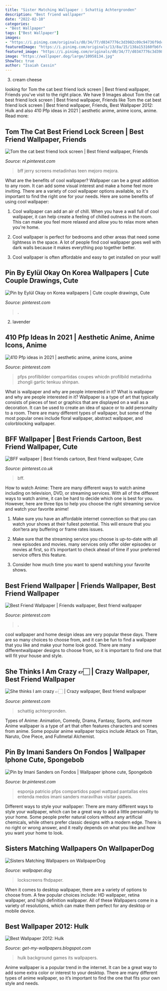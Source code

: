 ```yaml
---
title: "Sister Matching Wallpaper : Schattig Achtergronden"
description: "Best friend wallpaper"
date: "2022-02-10"
categories:
- "Best Wallpaper"
tags: ["Best Wallpaper"]
images:
- "https://i.pinimg.com/originals/d0/34/77/d0347776c3d3982c09c94736f9dc628a.jpg"
featuredImage: "https://i.pinimg.com/originals/13/8a/15/138a153160fb6fedd18cca289dd53f16.jpg"
featured_image: "https://i.pinimg.com/originals/d0/34/77/d0347776c3d3982c09c94736f9dc628a.jpg"
image: "https://wallpaper.dog/large/10958134.jpg"
ShowToc: true
author: "Isaiah Cassin"
---
```



3. cream cheese 

	

		
looking for Tom the cat best friend lock screen | Best friend wallpaper, Friends you've visit to the right place. We have 9 Images about Tom the cat best friend lock screen | Best friend wallpaper, Friends like Tom the cat best friend lock screen | Best friend wallpaper, Friends, Best Wallpaper 2012: Hulk and also 410 Pfp ideas in 2021 | aesthetic anime, anime icons, anime. Read more:
		
    
## Tom The Cat Best Friend Lock Screen | Best Friend Wallpaper, Friends

<img loading=lazy src="https://i.pinimg.com/originals/d0/34/77/d0347776c3d3982c09c94736f9dc628a.jpg" onerror="this.onerror=null;this.src='https://tse3.mm.bing.net/th?id=OIP.x8RA20NF88jxfH4kIW9K2wHaNP&amp;pid=15.1';" alt="Tom the cat best friend lock screen | Best friend wallpaper, Friends">

_Source: nl.pinterest.com_

>bff jerry screens metadinhas teen mejoro mejora. 

	

What are the benefits of cool wallpaper?
Wallpaper can be a great addition to any room. It can add some visual interest and make a home feel more inviting. There are a variety of cool wallpaper options available, so it's important to find the right one for your needs. Here are some benefits of using cool wallpaper: 
1. Cool wallpaper can add an air of chill. When you have a wall full of cool wallpaper, it can help create a feeling of chilled outness in the room. This can make you feel more relaxed and allow you to relax more when you're home. 

2. Cool wallpaper is perfect for bedrooms and other areas that need some lightness in the space. A lot of people find cool wallpaper goes well with dark walls because it makes everything pop together better. 

3. Cool wallpaper is often affordable and easy to get installed on your wall!

    
## Pin By Eylül Okay On Korea Wallpapers | Cute Couple Drawings, Cute

<img loading=lazy src="https://i.pinimg.com/originals/40/02/1a/40021a299c17cec345b5b2e3dd1aa08a.jpg" onerror="this.onerror=null;this.src='https://tse2.mm.bing.net/th?id=OIP.ZkgG1bRmFqTBVePzP_3OtwHaMw&amp;pid=15.1';" alt="Pin by Eylül Okay on Korea wallpapers | Cute couple drawings, Cute">

_Source: pinterest.com_

>. 

	

2. lavender 

    
## 410 Pfp Ideas In 2021 | Aesthetic Anime, Anime Icons, Anime

<img loading=lazy src="https://i.pinimg.com/474x/bc/37/3e/bc373ef85043b8b548ebac8592e927c8.jpg" onerror="this.onerror=null;this.src='https://tse1.mm.bing.net/th?id=OIP.Be1nyu1nwbsOlx-kxwbKfAAAAA&amp;pid=15.1';" alt="410 Pfp ideas in 2021 | aesthetic anime, anime icons, anime">

_Source: pinterest.com_

>pfps profilbilder compartidas coupes whicdn profilbild metadinha zhongli gartic tenkuu shinpan. 

	

What is wallpaper and why are people interested in it?
What is wallpaper and why are people interested in it?
Wallpaper is a type of art that typically consists of pieces of text or graphics that are displayed on a wall as a decoration. It can be used to create an idea of space or to add personality to a room. There are many different types of wallpaper, but some of the most popular ones include floral wallpaper, abstract wallpaper, and colorblocking wallpaper.

    
## BFF Wallpaper | Best Friends Cartoon, Best Friend Wallpaper, Cute

<img loading=lazy src="https://i.pinimg.com/736x/bf/c2/d8/bfc2d841b6580d879310b0c4ed0fba4a.jpg" onerror="this.onerror=null;this.src='https://tse1.mm.bing.net/th?id=OIP.4mUZi-3fUgRY2K68YZbH4AHaHV&amp;pid=15.1';" alt="BFF wallpaper | Best friends cartoon, Best friend wallpaper, Cute">

_Source: pinterest.co.uk_

>bff. 

	

How to watch Anime: There are many different ways to watch anime including on television, DVD, or streaming services.
With all of the different ways to watch anime, it can be hard to decide which one is best for you. However, here are three tips to help you choose the right streaming service and watch your favorite anime!
1. Make sure you have an affordable internet connection so that you can watch your shows at their fullest potential. This will ensure that you don’tera any buffering or frame rates issues.

2. Make sure that the streaming service you choose is up-to-date with all new episodes and movies. many services only offer older episodes or movies at first, so it’s important to check ahead of time if your preferred service offers this feature.

3. Consider how much time you want to spend watching your favorite shows.

    
## Best Friend Wallpaper | Friends Wallpaper, Best Friend Wallpaper

<img loading=lazy src="https://i.pinimg.com/originals/13/8a/15/138a153160fb6fedd18cca289dd53f16.jpg" onerror="this.onerror=null;this.src='https://tse4.mm.bing.net/th?id=OIP.ibeiX2Twh6SWYTcYBqjfVAHaNK&amp;pid=15.1';" alt="Best Friend Wallpaper | Friends wallpaper, Best friend wallpaper">

_Source: pinterest.com_

>. 

	

cool wallpaper and home design ideas are very popular these days. There are so many choices to choose from, and it can be fun to find a wallpaper that you like and make your home look good. There are many differentwallpaper designs to choose from, so it is important to find one that will fit your house and style.

    
## She Thinks I Am Crazy 👉🏻 | Crazy Wallpaper, Best Friend Wallpaper

<img loading=lazy src="https://i.pinimg.com/736x/c6/d3/09/c6d3094fd62c391e513289c2359cbeb3--hipster-wallpaper-ipod-wallpaper.jpg" onerror="this.onerror=null;this.src='https://tse2.mm.bing.net/th?id=OIP.PCxclYl6S1mJMYyt7fzZVwHaNJ&amp;pid=15.1';" alt="She thinks I am crazy 👉🏻 | Crazy wallpaper, Best friend wallpaper">

_Source: pinterest.com_

>schattig achtergronden. 

	

Types of Anime: Animation, Comedy, Drama, Fantasy, Sports, and more
Anime wallpaper is a type of art that often features characters and scenes from anime. Some popular anime wallpaper topics include Attack on Titan, Naruto, One Piece, and Fullmetal Alchemist.

    
## Pin By Imani Sanders On Fondos | Wallpaper Iphone Cute, Spongebob

<img loading=lazy src="https://i.pinimg.com/originals/e8/ca/e6/e8cae6678495b384101de0a2dedc41ce.jpg" onerror="this.onerror=null;this.src='https://tse4.mm.bing.net/th?id=OIP.1UFtrjmr8IQTTcUt315mDQHaK_&amp;pid=15.1';" alt="Pin by Imani Sanders on Fondos | Wallpaper iphone cute, Spongebob">

_Source: br.pinterest.com_

>esponja patricio pfps compartidos papel wattpad pantallas eles entenda medos imani sanders maravilhas visitar papeis. 

	

Different ways to style your wallpaper:
There are many different ways to style your wallpaper, which can be a great way to add a little personality to your home. Some people prefer natural colors without any artificial chemicals, while others prefer classic designs with a modern edge. There is no right or wrong answer, and it really depends on what you like and how you want your home to look.

    
## Sisters Matching Wallpapers On WallpaperDog

<img loading=lazy src="https://wallpaper.dog/large/10958134.jpg" onerror="this.onerror=null;this.src='https://tse4.mm.bing.net/th?id=OIP.677wi2J2OhW_uLcZ-DewEQHaN-&amp;pid=15.1';" alt="Sisters Matching Wallpapers on WallpaperDog">

_Source: wallpaper.dog_

>lockscreens fhdpaper. 

	

When it comes to desktop wallpaper, there are a variety of options to choose from. A few popular choices include: HD wallpaper, retina wallpaper, and high definition wallpaper. All of these Wallpapers come in a variety of resolutions, which can make them perfect for any desktop or mobile device. 

    
## Best Wallpaper 2012: Hulk

<img loading=lazy src="https://3.bp.blogspot.com/-7KNE3j6sTcU/T6a4oepJx0I/AAAAAAAAG8Q/AuZzaiFAYA0/s1600/Hulk%2B5.jpg" onerror="this.onerror=null;this.src='https://tse1.mm.bing.net/th?id=OIP.g_MZoQfjJQ_QA98szisrcgAAAA&amp;pid=15.1';" alt="Best Wallpaper 2012: Hulk">

_Source: get-my-wallpapers.blogspot.com_

>hulk background games its wallpapers. 

	

Anime wallpaper is a popular trend in the internet. It can be a great way to add some extra color or interest to your desktop. There are many different types of anime wallpaper, so it’s important to find the one that fits your own style and needs.


